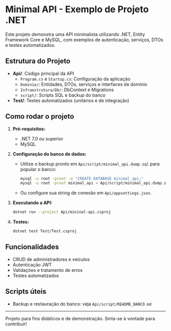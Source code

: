 # Minimal API - Exemplo de Projeto .NET

Este projeto demonstra uma API minimalista utilizando .NET, Entity Framework Core e MySQL, com exemplos de autenticação, serviços, DTOs e testes automatizados.

## Estrutura do Projeto

- **Api/**: Código principal da API
  - `Program.cs` e `Startup.cs`: Configuração da aplicação
  - `Dominio/`: Entidades, DTOs, serviços e interfaces de domínio
  - `Infraestrutura/Db/`: DbContext e Migrations
  - `script/`: Scripts SQL e backup do banco
- **Test/**: Testes automatizados (unitários e de integração)

## Como rodar o projeto

1. **Pré-requisitos:**
   - .NET 7.0 ou superior
   - MySQL

2. **Configuração do banco de dados:**
   - Utilize o backup pronto em `Api/script/minimal_api.dump.sql` para popular o banco:
     ```sh
     mysql -u root -proot -e "CREATE DATABASE minimal_api;"
     mysql -u root -proot minimal_api < Api/script/minimal_api.dump.sql
     ```
   - Ou configure sua string de conexão em `Api/appsettings.json`.

3. **Executando a API:**
   ```sh
   dotnet run --project Api/mininal-api.csproj
   ```

4. **Testes:**
   ```sh
   dotnet test Test/Test.csproj
   ```

## Funcionalidades
- CRUD de administradores e veículos
- Autenticação JWT
- Validações e tratamento de erros
- Testes automatizados

## Scripts úteis
- Backup e restauração do banco: veja `Api/script/README_BANCO.md`

---

Projeto para fins didáticos e de demonstração. Sinta-se à vontade para contribuir!
